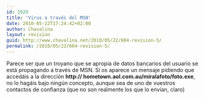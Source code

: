 ```yaml
---
id: 1929
title: 'Virus a través del MSN'
date: 2010-05-22T17:24:42+02:00
author: Chavalina
layout: revision
guid: http://www.chavalina.net/2010/05/22/604-revision-5/
permalink: /2010/05/22/604-revision-5/
---
```

Parece ser que un troyano que se apropia de datos bancarios del usuario se está propagando a través de MSN. Si os aparece un mensaje pidiendo que accedáis a la direcci&oacute;n **http:// hometown.aol.com.au/miralafoto/foto.exe**, no lo hagáis bajo ning&uacute;n concepto, aunque sea de uno de vuestros contactos de confianza (que no son realmente los que lo env&iacute;an, claro)
